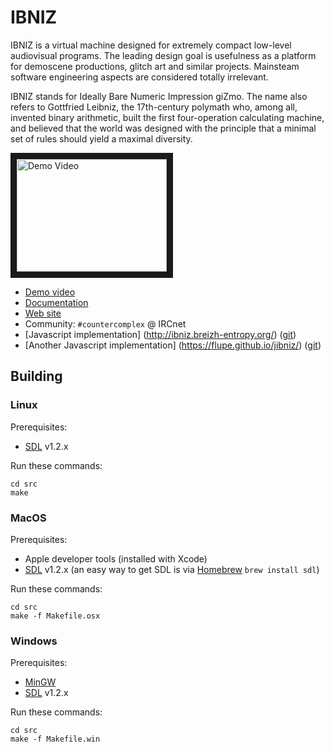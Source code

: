 # IBNIZ

IBNIZ is a virtual machine designed for extremely compact low-level audiovisual programs. The leading design goal is usefulness as a platform for demoscene productions, glitch art and similar projects. Mainsteam software engineering aspects are considered totally irrelevant.

IBNIZ stands for Ideally Bare Numeric Impression giZmo. The name also refers to Gottfried Leibniz, the 17th-century polymath who, among all, invented binary arithmetic, built the first four-operation calculating machine, and believed that the world was designed with the principle that a minimal set of rules should yield a maximal diversity.

<a href="http://www.youtube.com/watch?feature=player_embedded&v=aKMrBaXJvMs
" target="_blank"><img src="http://img.youtube.com/vi/aKMrBaXJvMs/0.jpg" 
alt="Demo Video" width="240" height="180" border="10" /></a>

* [Demo video](https://www.youtube.com/watch?v=aKMrBaXJvMs)
* [Documentation](src/ibniz.txt)
* [Web site](http://viznut.fi/ibniz/)
* Community: `#countercomplex` @ IRCnet
* [Javascript implementation] (http://ibniz.breizh-entropy.org/) ([git](https://github.com/asiekierka/ibnjs))
* [Another Javascript implementation] (https://flupe.github.io/jibniz/) ([git](https://github.com/flupe/jibniz))

## Building

### Linux

Prerequisites:
* [SDL](https://www.libsdl.org) v1.2.x

Run these commands:
```
cd src
make
```

### MacOS

Prerequisites:
* Apple developer tools (installed with Xcode)
* [SDL](https://www.libsdl.org) v1.2.x (an easy way to get SDL is via [Homebrew](https://brew.sh) `brew install sdl`)

Run these commands:
```
cd src
make -f Makefile.osx
```

### Windows

Prerequisites:
* [MinGW](http://www.mingw.org)
* [SDL](https://www.libsdl.org) v1.2.x

Run these commands:
```
cd src
make -f Makefile.win
```
